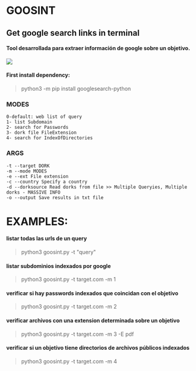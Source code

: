 # GOOSINT
## Get google search links in terminal
#### Tool desarrollada para extraer información de google sobre un objetivo.
![](https://i.ibb.co/1nVxcFR/banner.jpg)

#### First install dependency:
> python3 -m pip install googlesearch-python

### MODES
```
0-default: web list of query
1- list Subdomain
2- search for Passwords 
3- dork file FileExtension 
4- search for IndexOfDirectories 
```

### ARGS
```
-t --target DORK
-m --mode MODES
-e --ext File extension
-c --country Specify a country
-d --dorksource Read dorks from file >> Multiple Queryies, Multiple dorks - MASSIVE INFO
-o --output Save results in txt file
```

# EXAMPLES:

#### listar todas las urls de un query
> python3 goosint.py -t "query"

#### listar subdominios indexados por google
> python3 goosint.py -t target.com -m 1

#### verificar si hay passwords indexados que coincidan con el objetivo
> python3 goosint.py -t target.com -m 2

#### verificar archivos con una extension determinada sobre un objetivo
> python3 goosint.py -t target.com -m 3 -E pdf

#### verificar si un objetivo tiene directorios de archivos públicos indexados
> python3 goosint.py -t target.com -m 4
